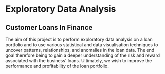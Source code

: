 # Exploratory Data Analysis
## Customer Loans In Finance

The aim of this project is to perform exploratory data analysis on a loan portfolio and to use various statistical and data visualisation techniques to uncover patterns, relationships, and anomalies in the loan data. The end goal therefore being to gain a deeper understanding of the risk and reward associated with the business' loans. Ultimately, we wish to improve the performance and profitability of the loan portfolio.